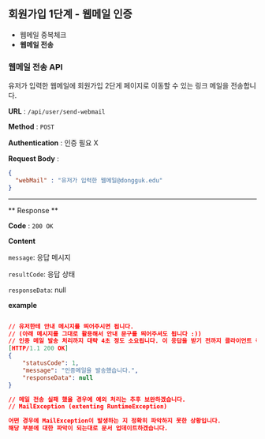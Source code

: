 ## 회원가입 1단계 - 웹메일 인증 

- 웹메일 중복체크 
- **웹메일 전송**



### 웹메일 전송  API  

유저가 입력한 웹메일에 회원가입 2단게 페이지로 이동할 수 있는 링크 메일을 전송합니다.

**URL** : `/api/user/send-webmail` 

**Method** : `POST`

**Authentication** : 인증 필요 X 

**Request Body** : 

```json
{
  "webMail" : "유저가 입력한 웹메일@dongguk.edu"
}
```



___

** Response **

**Code** : `200 OK`

**Content**

`message`: 응답 메시지 

`resultCode`: 응답 상태 

`responseData`:  null

**example**

```json

// 유저한테 안내 메시지를 띄어주시면 됩니다. 
// (아래 메시지를 그대로 활용해서 안내 문구를 띄어주셔도 됩니다 :))
// 인증 메일 발송 처리까지 대략 4초 정도 소요됩니다. 이 응답을 받기 전까지 클라이언트 측에서 로딩바 등을 활용하면 좋을 것 같습니다. 
[HTTP/1.1 200 OK]
{
    "statusCode": 1,
    "message": "인증메일을 발송했습니다.",
    "responseData": null
}

// 메일 전송 실패 했을 경우에 예외 처리는 추후 보완하겠습니다. 
// MailException (extenting RuntimeException)

어떤 경우에 MailException이 발생하는 지 정확히 파악하지 못한 상황입니다. 
해당 부분에 대한 파악이 되는대로 문서 업데이트하겠습니다. 

```